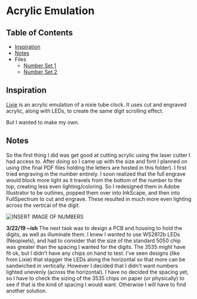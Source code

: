 # Acrylic Emulation

## Table of Contents
- [Inspiration](#Inspiration)
- [Notes](#Notes)
- Files
    - [Number Set 1](numberSet1.pdf)
    - [Number Set 2](numberSet2.pdf)

## Inspiration

[Lixie](https://www.tindie.com/products/connornishijima/lixie-an-led-alternative-to-the-nixie-tube/) is an acrylic emulation of a nixie tube clock. It uses cut and engraved acrylic, along with LEDs, to create the same digit scrolling effect.

But I wanted to make my own.

## Notes

So the first thing I did was get good at cutting acrylic using the laser cutter I had access to. After doing so I came up with the size and font I planned on using (the final PDF files holding the letters are hosted in this folder). I first tried engraving in the number entirely. I soon realized that the full engrave would block more light as it travels from the bottom of the number to the top, creating less even lighting/coloring. So I redesigned them in Adobe Illustrator to be outlines, popped them over into InkScape, and then into FullSpectrum to cut and engrave. These resulted in much more even lighting across the vertical of the digit.

![INSERT IMAGE OF NUMBERS]()

**3/22/19 ~ish**
The next task was to design a PCB and housing to hold the digits, as well as illuminate them. I knew I wanted to use WS2812b LEDs (Neopixels), and had to consider that the size of the standard 5050 chip was greater than the spacing I wanted for the digits. The 3535 might have fit ok, but I didn't have any chips on hand to test. I've seen designs (like from Lixie) that stagger the LEDs along the horizontal so that more can be sandwiched in vertically. However I decided that I didn't want numbers lighted unevenly (across the horizontal). I have no decided the spacing yet, so I have to check the sizing of the 3535 chips on paper (or physically) to see if that is the kind of spacing I would want. Otherwise I will have to find another solution.
